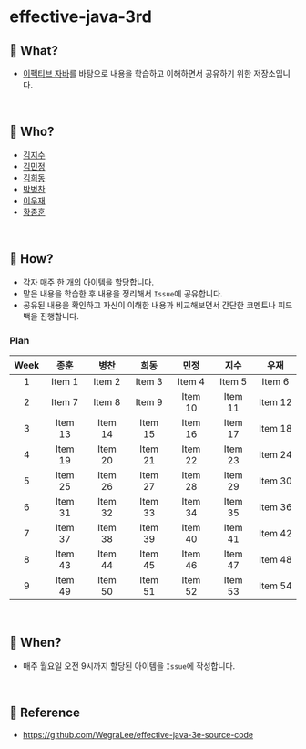 # effective-java-3rd

## 📕 What?
- [이펙티브 자바](http://www.kyobobook.co.kr/product/detailViewKor.laf?ejkGb=KOR&mallGb=KOR&barcode=9788966262281&orderClick=LEa&Kc=#N)를 바탕으로 내용을 학습하고 이해하면서 공유하기 위한 저장소입니다.

<br>

## 📗 Who?
- [김지수](https://github.com/SooKim1110)
- [김민정](https://github.com/co323co)
- [김희동](https://github.com/ruthetum)
- [박병찬](https://github.com/qkrqudcks7)
- [이우재](https://github.com/kmswlee)
- [황종훈](https://github.com/ybell1028)

<br>

## 📘 How?
- 각자 매주 한 개의 아이템을 할당합니다.
- 맡은 내용을 학습한 후 내용을 정리해서 `Issue`에 공유합니다.
- 공유된 내용을 확인하고 자신이 이해한 내용과 비교해보면서 간단한 코멘트나 피드백을 진행합니다.

### Plan
|Week|종훈|병찬|희동|민정|지수|우재|
|:---:|:---:|:---:|:---:|:---:|:---:|:---:|
|1|Item 1|Item 2|Item 3|Item 4|Item 5|Item 6|
|2|Item 7|Item 8|Item 9|Item 10|Item 11|Item 12|
|3|Item 13|Item 14|Item 15|Item 16|Item 17|Item 18|
|4|Item 19|Item 20|Item 21|Item 22|Item 23|Item 24|
|5|Item 25|Item 26|Item 27|Item 28|Item 29|Item 30|
|6|Item 31|Item 32|Item 33|Item 34|Item 35|Item 36|
|7|Item 37|Item 38|Item 39|Item 40|Item 41|Item 42|
|8|Item 43|Item 44|Item 45|Item 46|Item 47|Item 48|
|9|Item 49|Item 50|Item 51|Item 52|Item 53|Item 54|

<br>

## 📙 When?
- 매주 월요일 오전 9시까지 할당된 아이템을 `Issue`에 작성합니다.

<br>

## 📒 Reference
- https://github.com/WegraLee/effective-java-3e-source-code
